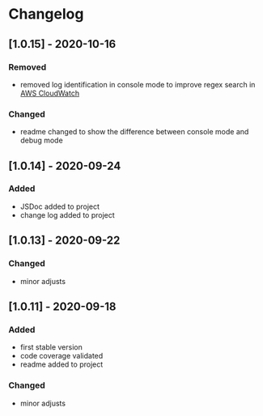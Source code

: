 # Changelog

## [1.0.15] - 2020-10-16

### Removed

- removed log identification in console mode to improve regex search in [AWS CloudWatch](https://docs.aws.amazon.com/AmazonCloudWatch/latest/logs/WhatIsCloudWatchLogs.html)

### Changed

- readme changed to show the difference between console mode and debug mode
  
## [1.0.14] - 2020-09-24

### Added

- JSDoc added to project
- change log added to project

## [1.0.13] - 2020-09-22

### Changed

- minor adjusts

## [1.0.11] - 2020-09-18

### Added

- first stable version
- code coverage validated
- readme added to project

### Changed

- minor adjusts

